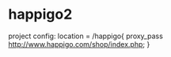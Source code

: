 # happigo2
project
config: location = /happigo{
       		proxy_pass http://www.happigo.com/shop/index.php;
       }

